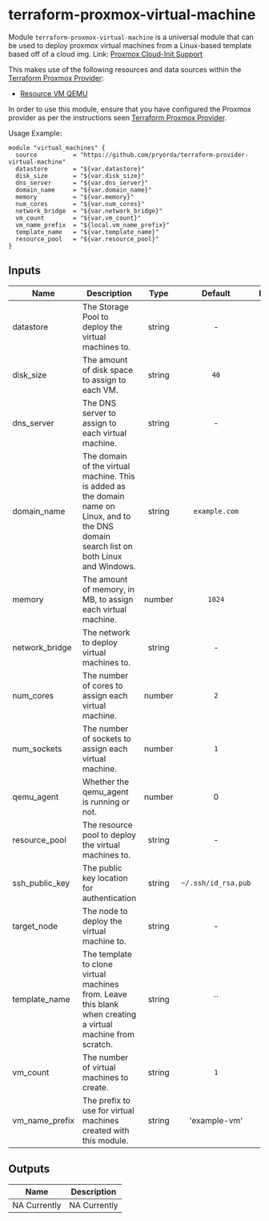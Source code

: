 # terraform-proxmox-virtual-machine

Module `terraform-proxmox-virtual-machine` is a universal module that can be
used to deploy proxmox virtual machines from a Linux-based template based off of a cloud img. Link: [Proxmox Cloud-Init Support](https://pve.proxmox.com/wiki/Cloud-Init_Support)

This makes use of the following resources and data sources within the
[Terraform Proxmox Provider](https://github.com/Telmate/terraform-provider-proxmox):

* [Resource VM QEMU](https://github.com/Telmate/terraform-provider-proxmox/blob/master/proxmox/resource_vm_qemu.go)

In order to use this module, ensure that you have configured the Proxmox
provider as per the instructions seen [Terraform Proxmox Provider](https://github.com/Telmate/terraform-provider-proxmox).

Usage Example:

    module "virtual_machines" {
      source          = "https://github.com/pryorda/terraform-provider-virtual-machine"
      datastore       = "${var.datastore}"
      disk_size       = "${var.disk_size}"
      dns_server      = "${var.dns_server}"
      domain_name     = "${var.domain_name}"
      memory          = "${var.memory}"
      num_cores       = "${var.num_cores}"
      network_bridge  = "${var.network_bridge}"
      vm_count        = "${var.vm_count}"
      vm_name_prefix  = "${local.vm_name_prefix}"
      template_name   = "${var.template_name}"
      resource_pool   = "${var.resource_pool}"
    }



## Inputs

| Name | Description | Type | Default | Required |
|------|-------------|:----:|:-----:|:-----:|
| datastore | The Storage Pool to deploy the virtual machines to. | string | - | yes |
| disk_size | The amount of disk space to assign to each VM. | string | `40` | no |
| dns_server | The DNS server to assign to each virtual machine. | string | - | no |
| domain_name | The domain of the virtual machine. This is added as the domain name on Linux, and to the DNS domain search list on both Linux and Windows. | string | `example.com` | no |
| memory | The amount of memory, in MB, to assign each virtual machine. | number | `1024` | no |
| network_bridge | The network to deploy virtual machines to. | string | - | no |
| num_cores | The number of cores to assign each virtual machine. | number | `2` | no |
| num_sockets | The number of sockets to assign each virtual machine. | number | `1` | no |
| qemu_agent | Whether the qemu_agent is running or not. | number | 0 | no | 
| resource_pool | The resource pool to deploy the virtual machines to. | string | - | yes |
| ssh_public_key | The public key location for authentication | string | `~/.ssh/id_rsa.pub` | no |
| target_node | The node to deploy the virtual machine to. | string | - | yes |
| template_name | The template to clone virtual machines from. Leave this blank when creating a virtual machine from scratch. | string | `` | no |
| vm_count | The number of virtual machines to create. | string | `1` | no |
| vm_name_prefix | The prefix to use for virtual machines created with this module. | string | 'example-vm' | no |

## Outputs

| Name | Description |
|------|-------------|
| NA Currently | NA Currently |

